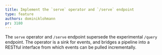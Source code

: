 ```yaml
---
title: Implement the `serve` operator and `/serve` endpoint
type: feature
authors: dominiklohmann
pr: 3180
---
```


The `serve` operator and `/serve` endpoint supersede the experimental `/query`
endpoint. The operator is a sink for events, and bridges a pipeline into a
RESTful interface from which events can be pulled incrementally.
